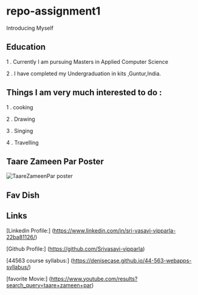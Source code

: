 # repo-assignment1
 Introducing Myself


## Education

1 . Currently I am pursuing Masters in Applied Computer Science 

2 . I have completed my Undergraduation in kits ,Guntur,India.

## Things I am very much interested to do :

1 . cooking

2 . Drawing

3 . Singing

4 . Travelling

## Taare Zameen Par Poster

![TaareZameenPar poster](https://user-images.githubusercontent.com/69984398/91119245-60935400-e658-11ea-8110-f4ff1f625602.jpg)


## Fav Dish


## Links
[Linkedin Profile:] (https://www.linkedin.com/in/sri-vasavi-vipparla-22ba81126/)

[Github Profile:] (https://github.com/Srivasavi-vipparla)

[44563 course syllabus:] (https://denisecase.github.io/44-563-webapps-syllabus/)

[favorite Movie:] (https://www.youtube.com/results?search_query=taare+zameen+par)
